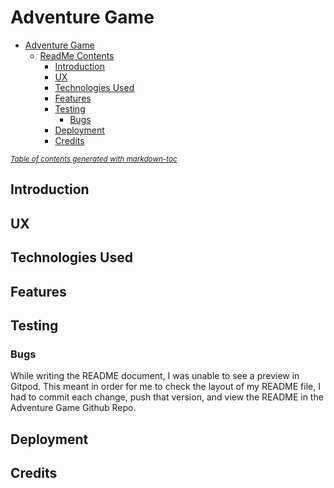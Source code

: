 # Adventure Game

- [Adventure Game](#adventure-game)
  * [ReadMe Contents](#readme-contents)
    + [Introduction](#introduction)
    + [UX](#ux)
    + [Technologies Used](#technologies-used)
    + [Features](#features)
    + [Testing](#testing)
      - [Bugs](#bugs)     
    + [Deployment](#deployment)
    + [Credits](#credits)

<small><i><a href='http://ecotrust-canada.github.io/markdown-toc/'>Table of contents generated with markdown-toc</a></i></small>

## Introduction


## UX



## Technologies Used



## Features



## Testing
### Bugs
While writing the README document, I was unable to see a preview in Gitpod. This meant in order for me to check the layout of my README file, I had to commit each change, push that version, and view the README in the Adventure Game Github Repo.


## Deployment


## Credits